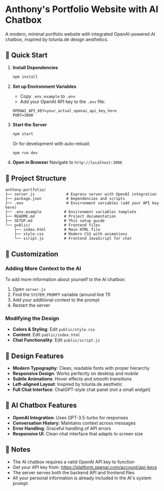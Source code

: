# Anthony's Portfolio Website with AI Chatbox

A modern, minimal portfolio website with integrated OpenAI-powered AI chatbox, inspired by tolunla.de design aesthetics.

## 🚀 Quick Start

1. **Install Dependencies**
   ```bash
   npm install
   ```

2. **Set up Environment Variables**
   - Copy `.env.example` to `.env`
   - Add your OpenAI API key to the `.env` file:
   ```
   OPENAI_API_KEY=your_actual_openai_api_key_here
   PORT=3000
   ```

3. **Start the Server**
   ```bash
   npm start
   ```
   Or for development with auto-reload:
   ```bash
   npm run dev
   ```

4. **Open in Browser**
   Navigate to `http://localhost:3000`

## 📁 Project Structure

```
anthony-portfolio/
├── server.js              # Express server with OpenAI integration
├── package.json           # Dependencies and scripts
├── .env                   # Environment variables (add your API key here)
├── .env.example          # Environment variables template
├── README.md             # Project documentation
├── SETUP.md              # This setup guide
└── public/               # Frontend files
    ├── index.html        # Main HTML file
    ├── style.css         # Modern CSS with animations
    └── script.js         # Frontend JavaScript for chat
```

## 🔧 Customization

### Adding More Context to the AI
To add more information about yourself to the AI chatbox:

1. Open `server.js`
2. Find the `SYSTEM_PROMPT` variable (around line 11)
3. Add your additional context to the prompt
4. Restart the server

### Modifying the Design
- **Colors & Styling**: Edit `public/style.css`
- **Content**: Edit `public/index.html`
- **Chat Functionality**: Edit `public/script.js`

## 🎨 Design Features

- **Modern Typography**: Clean, readable fonts with proper hierarchy
- **Responsive Design**: Works perfectly on desktop and mobile
- **Subtle Animations**: Hover effects and smooth transitions
- **Left-aligned Layout**: Inspired by tolunla.de aesthetic
- **Full Chat Interface**: ChatGPT-style chat panel (not a small widget)

## 🤖 AI Chatbox Features

- **OpenAI Integration**: Uses GPT-3.5-turbo for responses
- **Conversation History**: Maintains context across messages
- **Error Handling**: Graceful handling of API errors
- **Responsive UI**: Clean chat interface that adapts to screen size

## 📝 Notes

- The AI chatbox requires a valid OpenAI API key to function
- Get your API key from: https://platform.openai.com/account/api-keys
- The server serves both the backend API and frontend files
- All your personal information is already included in the AI's system prompt
